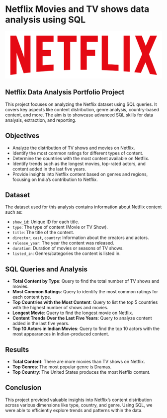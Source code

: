 # Netflix Movies and TV shows data analysis using SQL
![Netflix logo](https://github.com/javeria2699/Netflix_Analysis/blob/main/Logonetflix.png)
## Netflix Data Analysis Portfolio Project
This project focuses on analyzing the Netflix dataset using SQL queries. It covers key aspects like content distribution, genre analysis, country-based content, and more. The aim is to showcase advanced SQL skills for data analysis, extraction, and reporting.
## Objectives
- Analyze the distribution of TV shows and movies on Netflix.
- Identify the most common ratings for different types of content.
- Determine the countries with the most content available on Netflix.
- Identify trends such as the longest movies, top-rated actors, and content added in the last five years.
- Provide insights into Netflix content based on genres and regions, focusing on India’s contribution to Netflix.
## Dataset
The dataset used for this analysis contains information about Netflix content such as:
- `show_id`: Unique ID for each title.
- `type`: The type of content (Movie or TV Show).
- `title`: The title of the content.
- `director`, `cast`, `country`: Information about the creators and actors.
- `release_year`: The year the content was released.
- `duration`: Duration of movies or seasons of TV shows.
- `listed_in`: Genres/categories the content is listed in.
## SQL Queries and Analysis
- **Total Content by Type**: Query to find the total number of TV shows and movies.
- **Most Common Ratings**: Query to identify the most common ratings for each content type.
- **Top Countries with the Most Content**: Query to list the top 5 countries with the highest number of shows and movies.
- **Longest Movie**: Query to find the longest movie on Netflix.
- **Content Trends Over the Last Five Years**: Query to analyze content added in the last five years.
- **Top 10 Actors in Indian Movies**: Query to find the top 10 actors with the most appearances in Indian-produced content.
## Results
- **Total Content**: There are more movies than TV shows on Netflix.
- **Top Genres**: The most popular genre is Dramas.
- **Top Country**: The United States produces the most Netflix content.
## Conclusion
This project provided valuable insights into Netflix’s content distribution across various dimensions like type, country, and genre. Using SQL, we were able to efficiently explore trends and patterns within the data.
